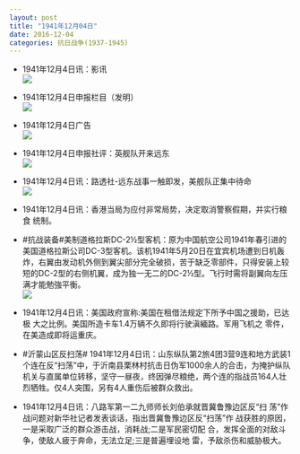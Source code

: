 ```yaml
---
layout: post
title: "1941年12月04日"
date: 2016-12-04
categories: 抗日战争(1937-1945)
---
```


<meta name="referrer" content="no-referrer" />

- 1941年12月4日讯：影讯 <br/><img src="https://ww2.sinaimg.cn/large/aca367d8jw1faf3uuqfg0j20jd095acu.jpg" />

- 1941年12月4日申报栏目（发明） <br/><img src="https://ww1.sinaimg.cn/large/aca367d8jw1faf24jcprmj208w0brjso.jpg" />

- 1941年12月4日广告 <br/><img src="https://ww3.sinaimg.cn/large/aca367d8jw1faf0dxuga6j209m0heq50.jpg" />

- 1941年12月4日申报社评：英舰队开来远东 <br/><img src="https://ww4.sinaimg.cn/large/aca367d8jw1faewwybj3sj20jt0yjdw2.jpg" />

- 1941年12月4日讯：路透社-远东战事一触即发，美舰队正集中待命 <br/><img src="https://ww1.sinaimg.cn/large/aca367d8jw1faemi3w0txj20bt0hejun.jpg" />

- 1941年12月4日讯：香港当局为应付非常局势，决定取消警察假期，并实行粮食 统制。 

- #抗战装备#美制道格拉斯DC-2½型客机：原为中国航空公司1941年春引进的美国道格拉斯公司DC-3型客机。该机1941年5月20日在宜宾机场遭到日机轰炸，右翼由发动机外侧到翼尖部分完全破损，苦于缺乏零部件，只得安装上较短的DC-2型的右侧机翼，成为独一无二的DC-2½型。飞行时需将副翼向左压满才能勉強平衡。 <br/><img src="https://ww1.sinaimg.cn/large/aca367d8jw1faej10wjewj20dc1datg5.jpg" />

- 1941年12月4日讯：美国政府宣称:美国在租借法规定下所予中国之援助，已达极 大之比例。美国所造卡车1.4万辆不久即将行驶滇緬路。军用飞机之 零件，在美造成即将运重庆。 

- #沂蒙山区反扫荡# 1941年12月4日讯：山东纵队第2旅4团3营9连和地方武装1个连在反“扫荡”中，于沂南县栗林村抗击日伪军1000余人的合击，为掩护纵队机关与直属单位转移，坚守一昼夜，终因弹尽粮绝，两个连的指战员164人壮烈牺牲。仅4人突围，另有4人重伤后被群众救出。 

- 1941年12月4日讯：八路军第一二九师师长刘伯承就晋冀鲁豫边区反“扫 荡”作战问题对新华社记者发表谈话，指出晋冀鲁豫边区反“扫荡”作 战获胜的原因，一是采取广泛的群众游击战，消耗战;二是军民密切配 合，发挥全面的对敌斗争，使敌人疲于奔命，无法立足;三是普遍埋设地 雷，予敌杀伤和威胁极大。 

